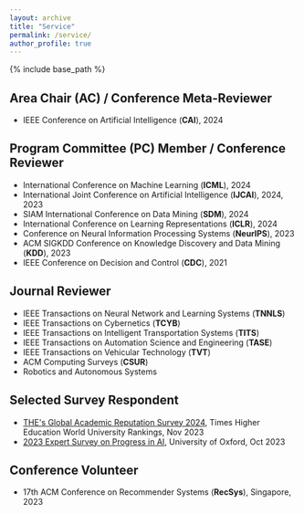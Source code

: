 ```yaml
---
layout: archive
title: "Service"
permalink: /service/
author_profile: true
---
```


{% include base_path %}

## Area Chair (AC) / Conference Meta-Reviewer
- IEEE Conference on Artificial Intelligence (**CAI**), 2024

## Program Committee (PC) Member / Conference Reviewer
- International Conference on Machine Learning (**ICML**), 2024
- International Joint Conference on Artificial Intelligence (**IJCAI**), 2024, 2023
- SIAM International Conference on Data Mining (**SDM**), 2024
- International Conference on Learning Representations (**ICLR**), 2024
- Conference on Neural Information Processing Systems (**NeurIPS**), 2023
- ACM SIGKDD Conference on Knowledge Discovery and Data Mining (**KDD**), 2023
- IEEE Conference on Decision and Control (**CDC**), 2021

## Journal Reviewer
- IEEE Transactions on Neural Network and Learning Systems (**TNNLS**)
- IEEE Transactions on Cybernetics (**TCYB**)
- IEEE Transactions on Intelligent Transportation Systems (**TITS**)
- IEEE Transactions on Automation Science and Engineering (**TASE**)
- IEEE Transactions on Vehicular Technology (**TVT**)
- ACM Computing Surveys (**CSUR**)
- Robotics and Autonomous Systems

## Selected Survey Respondent
- [THE's Global Academic Reputation Survey 2024](https://www.timeshighereducation.com/world-university-rankings/global-academic-reputation-survey-2024-launching-soon), Times Higher Education World University Rankings, Nov 2023
- [2023 Expert Survey on Progress in AI](https://wiki.aiimpacts.org/ai_timelines/predictions_of_human-level_ai_timelines/ai_timeline_surveys/2023_expert_survey_on_progress_in_ai), University of Oxford, Oct 2023

## Conference Volunteer
- 17th ACM Conference on Recommender Systems (**RecSys**), Singapore, 2023
